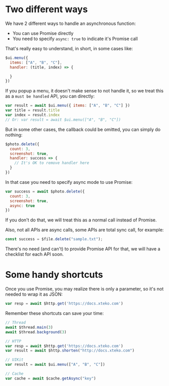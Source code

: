 # Two different ways

We have 2 different ways to handle an asynchronous function:

- You can use Promise directly
- You need to specify `async: true` to indicate it's Promise call

That's really easy to understand, in short, in some cases like:

```js
$ui.menu({
  items: ["A", "B", "C"],
  handler: (title, index) => {

  }
})
```

If you popup a menu, it doesn't make sense to not handle it, so we treat this as a `must be handled` API, you can directly:

```js
var result = await $ui.menu({ items: ["A", "B", "C"] })
var title = result.title
var index = result.index
// Or: var result = await $ui.menu(["A", "B", "C"])
```

But in some other cases, the callback could be omitted, you can simply do nothing:

```js
$photo.delete({
  count: 3,
  screenshot: true,
  handler: success => {
    // It's OK to remove handler here
  }
})
```

In that case you need to specify async mode to use Promise:

```js
var success = await $photo.delete({
  count: 3,
  screenshot: true,
  async: true
})
```

If you don't do that, we will treat this as a normal call instead of Promise.

Also, not all APIs are async calls, some APIs are total sync call, for example:

```js
const success = $file.delete("sample.txt");
```

There's no need (and can't) to provide Promise API for that, we will have a checklist for each API soon.

# Some handy shortcuts

Once you use Promise, you may realize there is only a parameter, so it's not needed to wrap it as JSON:

```js
var resp = await $http.get('https://docs.xteko.com')
```

Remember these shortcuts can save your time:

```js
// Thread
await $thread.main(3)
await $thread.background(3)

// HTTP
var resp = await $http.get('https://docs.xteko.com')
var result = await $http.shorten("http://docs.xteko.com")

// UIKit
var result = await $ui.menu(["A", "B", "C"])

// Cache
var cache = await $cache.getAsync("key")
```